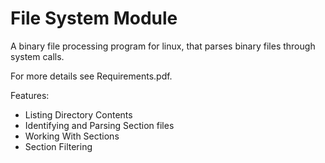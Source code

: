 
# File System Module
A binary file processing program for linux, that parses binary files through system calls. 

For more details see Requirements.pdf.


Features: 

- Listing Directory Contents
- Identifying and Parsing Section files
- Working With Sections
- Section Filtering
